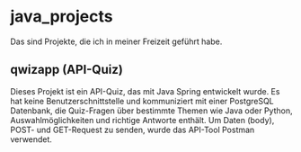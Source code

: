 # java_projects

Das sind Projekte, die ich in meiner Freizeit geführt habe.

## qwizapp (API-Quiz)
Dieses Projekt ist ein API-Quiz, das mit Java Spring entwickelt wurde. Es hat keine Benutzerschnittstelle und kommuniziert mit einer PostgreSQL Datenbank, die Quiz-Fragen über bestimmte Themen wie Java oder Python, Auswahlmöglichkeiten und richtige Antworte enthält.
Um Daten (body), POST- und GET-Request zu senden, wurde das API-Tool Postman verwendet.